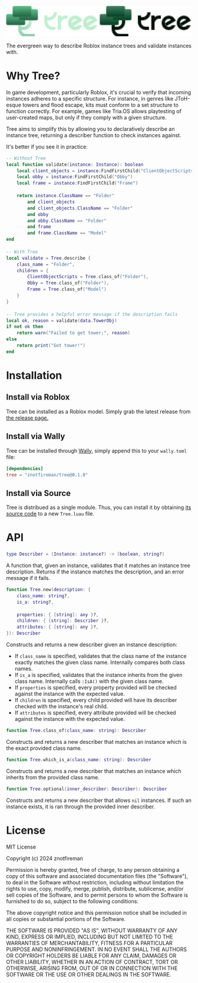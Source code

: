 <img
	src="./gh-assets/wordmark-dark.svg#gh-dark-mode-only"
	alt="Tree"
	width="250">
<img
	src="./gh-assets/wordmark-light.svg#gh-light-mode-only"
	alt="Tree"
	width="250">

The evergreen way to describe Roblox instance trees and validate instances with.

# Why Tree?

In game development, particularly Roblox, it's crucial to verify that incoming
instances adheres to a specific structure. For instance, in genres like
JToH-esque towers and flood escape, kits must conform to a set structure to
function correctly. For example, games like Tria.OS allows playtesting of
user-created maps, but only if they comply with a given structure.

Tree aims to simplify this by allowing you to declaratively describe an instance
tree, returning a describer function to check instances against.

It's better if you see it in practice:

```lua
-- Without Tree
local function validate(instance: Instance): boolean
    local client_objects = instance:FindFirstChild("ClientObjectScripts")
    local obby = instance:FindFirstChild("Obby")
    local frame = instance:FindFirstChild("Frame")

    return instance.ClassName == "Folder"
        and client_objects
        and client_objects.ClassName == "Folder"
        and obby
        and obby.ClassName == "Folder"
        and frame
        and frame.ClassName == "Model"
end

-- With Tree
local validate = Tree.describe {
    class_name = "Folder",
    children = {
        ClientObjectScripts = Tree.class_of("Folder"),
        Obby = Tree.class_of("Folder"),
        Frame = Tree.class_of("Model")
    }
}

-- Tree provides a helpful error message if the description fails
local ok, reason = validate(data.TowerObj)
if not ok then
    return warn("Failed to get tower;", reason)
else
    return print("Got tower!")
end
```

# Installation

## Install via Roblox

Tree can be installed as a Roblox model. Simply grab the latest release from
[the release page.](https://github.com/znotfireman/Tree/releases)

## Install via Wally

Tree can be installed through [Wally](https://wally.run/), simply append this to
your `wally.toml` file:

```toml
[dependencies]
tree = "znotfireman/tree@0.1.0"
```

## Install via Source

Tree is distribued as a single module. Thus, you can install it by obtaining
[its source code](https://raw.githubusercontent.com/znotfireman/Tree/main/lib/Tree.luau)
to a new `Tree.luau` file.

# API

```lua
type Describer = (Instance: instance?) -> (boolean, string?)
```

A function that, given an instance, validates that it matches an instance tree
description. Returns if the instance matches the description, and an error
message if it fails.

```lua
function Tree.new(description: {
	class_name: string?,
	is_a: string?,

	properties: { [string]: any }?,
	children: { [string]: Describer }?,
	attributes: { [string]: any }?,
}): Describer
```

Constructs and returns a new describer given an instance description:

- If `class_name` is specified, validates that the class name of the instance
  exactly matches the given class name. Internally compares both class names.
- If `is_a` is specified, validates that the instance inherits from the given
  class name. Internally calls `:IsA()` with the given class name.
- If `properties` is specified, every property provided will be checked against
  the instance with the expected value.
- If `children` is specified, every child provided will have its describer
  checked with the instance's real child.
- If `attributes` is specified, every attribute provided will be checked against
  the instance with the expected value.

```lua
function Tree.class_of(class_name: string): Describer
```

Constructs and returns a new describer that matches an instance which is the
exact provided class name.

```lua
function Tree.which_is_a(class_name: string): Describer
```

Constructs and returns a new describer that matches an instance which inherits
from the provided class name.

```lua
function Tree.optional(inner_describer: Describer): Describer
```

Constructs and returns a new describer that allows `nil` instances. If such an
instance exists, it is ran through the provided inner describer.

# License

MIT License

Copyright (c) 2024 znotfireman

Permission is hereby granted, free of charge, to any person obtaining a copy
of this software and associated documentation files (the "Software"), to deal
in the Software without restriction, including without limitation the rights
to use, copy, modify, merge, publish, distribute, sublicense, and/or sell
copies of the Software, and to permit persons to whom the Software is
furnished to do so, subject to the following conditions:

The above copyright notice and this permission notice shall be included in all
copies or substantial portions of the Software.

THE SOFTWARE IS PROVIDED "AS IS", WITHOUT WARRANTY OF ANY KIND, EXPRESS OR
IMPLIED, INCLUDING BUT NOT LIMITED TO THE WARRANTIES OF MERCHANTABILITY,
FITNESS FOR A PARTICULAR PURPOSE AND NONINFRINGEMENT. IN NO EVENT SHALL THE
AUTHORS OR COPYRIGHT HOLDERS BE LIABLE FOR ANY CLAIM, DAMAGES OR OTHER
LIABILITY, WHETHER IN AN ACTION OF CONTRACT, TORT OR OTHERWISE, ARISING FROM,
OUT OF OR IN CONNECTION WITH THE SOFTWARE OR THE USE OR OTHER DEALINGS IN THE
SOFTWARE.
